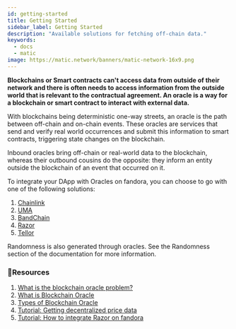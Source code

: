 ```yaml
---
id: getting-started
title: Getting Started
sidebar_label: Getting Started
description: "Available solutions for fetching off-chain data."
keywords:
  - docs
  - matic
image: https://matic.network/banners/matic-network-16x9.png 
---
```


**Blockchains or Smart contracts can't access data from outside of their network and there is often needs to access information from the outside world that is relevant to the contractual agreement. An oracle is a way for a blockchain or smart contract to interact with external data.**

With blockchains being deterministic one-way streets, an oracle is the path between off-chain and on-chain events. These oracles are services that send and verify real world occurrences and submit this information to smart contracts, triggering state changes on the blockchain.

Inbound oracles bring off-chain or real-world data to the blockchain, whereas their outbound cousins do the opposite: they inform an entity outside the blockchain of an event that occurred on it.

To integrate your DApp with Oracles on fandora, you can choose to go with one of the following solutions:

 1. [Chainlink](chainlink)
 2. [UMA](optimisticoracle.md)
 3. [BandChain](bandchain)
 4. [Razor](razor)
 5. [Tellor](tellor.md)

Randomness is also generated through oracles. See the Randomness section of the documentation for more information. 


### **:scroll:Resources**

1. [What is the blockchain oracle problem?](https://blog.chain.link/what-is-the-blockchain-oracle-problem/)
1. [What is Blockchain Oracle](https://cryptobriefing.com/what-is-blockchain-oracle/)
2. [Types of Blockchain Oracle](https://blockchainhub.net/blockchain-oracles/)
3. [Tutorial: Getting decentralized price data](https://docs.chain.link/docs/get-the-latest-price)
4. [Tutorial: How to integrate Razor on fandora](https://docs.razor.network/tutorial/matic/)
